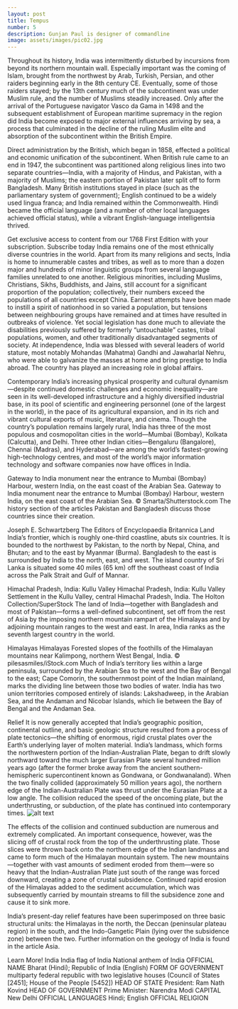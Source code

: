 ```yaml
---
layout: post
title: Tempus
number: 5
description: Gunjan Paul is designer of commandline
image: assets/images/pic02.jpg
---
```


Throughout its history, India was intermittently disturbed by incursions from beyond its northern mountain wall. Especially important was the coming of Islam, brought from the northwest by Arab, Turkish, Persian, and other raiders beginning early in the 8th century CE. Eventually, some of those raiders stayed; by the 13th century much of the subcontinent was under Muslim rule, and the number of Muslims steadily increased. Only after the arrival of the Portuguese navigator Vasco da Gama in 1498 and the subsequent establishment of European maritime supremacy in the region did India become exposed to major external influences arriving by sea, a process that culminated in the decline of the ruling Muslim elite and absorption of the subcontinent within the British Empire.

Direct administration by the British, which began in 1858, effected a political and economic unification of the subcontinent. When British rule came to an end in 1947, the subcontinent was partitioned along religious lines into two separate countries—India, with a majority of Hindus, and Pakistan, with a majority of Muslims; the eastern portion of Pakistan later split off to form Bangladesh. Many British institutions stayed in place (such as the parliamentary system of government); English continued to be a widely used lingua franca; and India remained within the Commonwealth. Hindi became the official language (and a number of other local languages achieved official status), while a vibrant English-language intelligentsia thrived.

Get exclusive access to content from our 1768 First Edition with your subscription.
Subscribe today
India remains one of the most ethnically diverse countries in the world. Apart from its many religions and sects, India is home to innumerable castes and tribes, as well as to more than a dozen major and hundreds of minor linguistic groups from several language families unrelated to one another. Religious minorities, including Muslims, Christians, Sikhs, Buddhists, and Jains, still account for a significant proportion of the population; collectively, their numbers exceed the populations of all countries except China. Earnest attempts have been made to instill a spirit of nationhood in so varied a population, but tensions between neighbouring groups have remained and at times have resulted in outbreaks of violence. Yet social legislation has done much to alleviate the disabilities previously suffered by formerly “untouchable” castes, tribal populations, women, and other traditionally disadvantaged segments of society. At independence, India was blessed with several leaders of world stature, most notably Mohandas (Mahatma) Gandhi and Jawaharlal Nehru, who were able to galvanize the masses at home and bring prestige to India abroad. The country has played an increasing role in global affairs.

Contemporary India’s increasing physical prosperity and cultural dynamism—despite continued domestic challenges and economic inequality—are seen in its well-developed infrastructure and a highly diversified industrial base, in its pool of scientific and engineering personnel (one of the largest in the world), in the pace of its agricultural expansion, and in its rich and vibrant cultural exports of music, literature, and cinema. Though the country’s population remains largely rural, India has three of the most populous and cosmopolitan cities in the world—Mumbai (Bombay), Kolkata (Calcutta), and Delhi. Three other Indian cities—Bengaluru (Bangalore), Chennai (Madras), and Hyderabad—are among the world’s fastest-growing high-technology centres, and most of the world’s major information technology and software companies now have offices in India.

Gateway to India monument near the entrance to Mumbai (Bombay) Harbour, western India, on the east coast of the Arabian Sea.
Gateway to India monument near the entrance to Mumbai (Bombay) Harbour, western India, on the east coast of the Arabian Sea.
© Smarta/Shutterstock.com
The history section of the articles Pakistan and Bangladesh discuss those countries since their creation.

Joseph E. Schwartzberg
The Editors of Encyclopaedia Britannica
Land
India’s frontier, which is roughly one-third coastline, abuts six countries. It is bounded to the northwest by Pakistan, to the north by Nepal, China, and Bhutan; and to the east by Myanmar (Burma). Bangladesh to the east is surrounded by India to the north, east, and west. The island country of Sri Lanka is situated some 40 miles (65 km) off the southeast coast of India across the Palk Strait and Gulf of Mannar.

Himachal Pradesh, India: Kullu Valley
Himachal Pradesh, India: Kullu Valley
Settlement in the Kullu Valley, central Himachal Pradesh, India.
The Holton Collection/SuperStock
The land of India—together with Bangladesh and most of Pakistan—forms a well-defined subcontinent, set off from the rest of Asia by the imposing northern mountain rampart of the Himalayas and by adjoining mountain ranges to the west and east. In area, India ranks as the seventh largest country in the world.

Himalayas
Himalayas
Forested slopes of the foothills of the Himalayan mountains near Kalimpong, northern West Bengal, India.
© pilesasmiles/iStock.com
Much of India’s territory lies within a large peninsula, surrounded by the Arabian Sea to the west and the Bay of Bengal to the east; Cape Comorin, the southernmost point of the Indian mainland, marks the dividing line between those two bodies of water. India has two union territories composed entirely of islands: Lakshadweep, in the Arabian Sea, and the Andaman and Nicobar Islands, which lie between the Bay of Bengal and the Andaman Sea.

Relief
It is now generally accepted that India’s geographic position, continental outline, and basic geologic structure resulted from a process of plate tectonics—the shifting of enormous, rigid crustal plates over the Earth’s underlying layer of molten material. India’s landmass, which forms the northwestern portion of the Indian-Australian Plate, began to drift slowly northward toward the much larger Eurasian Plate several hundred million years ago (after the former broke away from the ancient southern-hemispheric supercontinent known as Gondwana, or Gondwanaland). When the two finally collided (approximately 50 million years ago), the northern edge of the Indian-Australian Plate was thrust under the Eurasian Plate at a low angle. The collision reduced the speed of the oncoming plate, but the underthrusting, or subduction, of the plate has continued into contemporary times.
![alt text](https://i.pinimg.com/originals/dc/1a/1a/dc1a1a4287f57e4a80ea5ecfd912ee96.png)

The effects of the collision and continued subduction are numerous and extremely complicated. An important consequence, however, was the slicing off of crustal rock from the top of the underthrusting plate. Those slices were thrown back onto the northern edge of the Indian landmass and came to form much of the Himalayan mountain system. The new mountains—together with vast amounts of sediment eroded from them—were so heavy that the Indian-Australian Plate just south of the range was forced downward, creating a zone of crustal subsidence. Continued rapid erosion of the Himalayas added to the sediment accumulation, which was subsequently carried by mountain streams to fill the subsidence zone and cause it to sink more.

India’s present-day relief features have been superimposed on three basic structural units: the Himalayas in the north, the Deccan (peninsular plateau region) in the south, and the Indo-Gangetic Plain (lying over the subsidence zone) between the two. Further information on the geology of India is found in the article Asia.

Learn More!
India
India
flag of India
National anthem of India
OFFICIAL NAME
Bharat (Hindi); Republic of India (English)
FORM OF GOVERNMENT
multiparty federal republic with two legislative houses (Council of States [2451]; House of the People [5452])
HEAD OF STATE
President: Ram Nath Kovind
HEAD OF GOVERNMENT
Prime Minister: Narendra Modi
CAPITAL
New Delhi
OFFICIAL LANGUAGES
Hindi; English
OFFICIAL RELIGION
